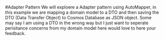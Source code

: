 #Adapter Pattern
We will exploere a Adapter pattern using AutoMapper, in this example we are mapping a domain model to a DTO and then saving the DTO (Data Transfer Object) to Cosmos Database as JSON object.
Some may say I am using a DTO in the wrong way but I just want to seperate perisitance concerns from my domain model here would love to here your feedback.
